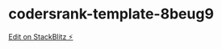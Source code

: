 # codersrank-template-8beug9

[Edit on StackBlitz ⚡️](https://stackblitz.com/edit/codersrank-template-8beug9)